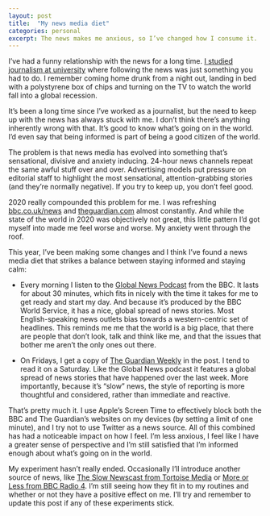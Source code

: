 ```yaml
---
layout: post
title:  "My news media diet"
categories: personal
excerpt: The news makes me anxious, so I’ve changed how I consume it.
---
```


I’ve had a funny relationship with the news for a long time. [I studied journalism at university](https://www.bournemouth.ac.uk/study/courses/ba-hons-multimedia-journalism) where following the news was just something you had to do. I remember coming home drunk from a night out, landing in bed with a polystyrene box of chips and turning on the TV to watch the world fall into a global recession.

It’s been a long time since I’ve worked as a journalist, but the need to keep up with the news has always stuck with me. I don’t think there’s anything inherently wrong with that. It’s good to know what’s going on in the world. I’d even say that being informed is part of being a good citizen of the world.

The problem is that news media has evolved into something that’s sensational, divisive and anxiety inducing. 24-hour news channels repeat the same awful stuff over and over. Advertising models put pressure on editorial staff to highlight the most sensational, attention-grabbing stories (and they’re normally negative). If you try to keep up, you don’t feel good.

2020 really compounded this problem for me. I was refreshing [bbc.co.uk/news](https://bbc.co.uk/news) and [theguardian.com](https://www.theguardian.com/) almost constantly. And while the state of the world in 2020 was objectively not great, this little pattern I’d got myself into made me feel worse and worse. My anxiety went through the roof.

This year, I’ve been making some changes and I think I’ve found a news media diet that strikes a balance between staying informed and staying calm:

* Every morning I listen to the [Global News Podcast](https://www.bbc.co.uk/programmes/p02nq0gn/episodes/downloads) from the BBC. It lasts for about 30 minutes, which fits in nicely with the time it takes for me to get ready and start my day. And because it’s produced by the BBC World Service, it has a nice, global spread of news stories. Most English-speaking news outlets bias towards a western-centric set of headlines. This reminds me me that the world is a big place, that there are people that don’t look, talk and think like me, and that the issues that bother me aren’t the only ones out there.

* On Fridays, I get a copy of [The Guardian Weekly](https://www.theguardian.com/weekly) in the post. I tend to read it on a Saturday. Like the Global News podcast it features a global spread of news stories that have happened over the last week. More importantly, because it’s “slow” news, the style of reporting is more thoughtful and considered, rather than immediate and reactive.

That’s pretty much it. I use Apple’s Screen Time to effectively block both the BBC and The Guardian’s websites on my devices (by setting a limit of one minute), and I try not to use Twitter as a news source. All of this combined has had a noticeable impact on how I feel. I’m less anxious, I feel like I have a greater sense of perspective and I’m still satisfied that I’m informed enough about what’s going on in the world.

My experiment hasn’t really ended. Occasionally I’ll introduce another source of news, like [The Slow Newscast from Tortoise Media](https://www.tortoisemedia.com/listen/the-slow-newscast/) or [More or Less from BBC Radio 4](https://www.bbc.co.uk/programmes/b006qshd/episodes/player). I’m still seeing how they fit in to my routines and whether or not they have a positive effect on me. I’ll try and remember to update this post if any of these experiments stick.
